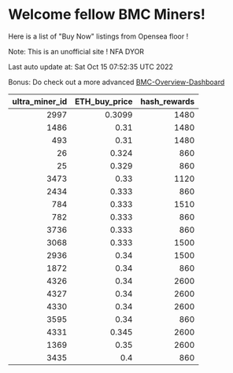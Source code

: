 # Welcome fellow BMC Miners!
Here is a list of "Buy Now" listings from Opensea floor !

Note: This is an unofficial site ! NFA DYOR

Last auto update at: Sat Oct 15 07:52:35 UTC 2022

Bonus: Do check out a more advanced [BMC-Overview-Dashboard](https://dune.com/defifunk/BMC-Overview-Dashboard)


|   ultra_miner_id |   ETH_buy_price |   hash_rewards |
|-----------------:|----------------:|---------------:|
|             2997 |          0.3099 |           1480 |
|             1486 |          0.31   |           1480 |
|              493 |          0.31   |           1480 |
|               26 |          0.324  |            860 |
|               25 |          0.329  |            860 |
|             3473 |          0.33   |           1120 |
|             2434 |          0.333  |            860 |
|              784 |          0.333  |           1510 |
|              782 |          0.333  |            860 |
|             3736 |          0.333  |            860 |
|             3068 |          0.333  |           1500 |
|             2936 |          0.34   |           1500 |
|             1872 |          0.34   |            860 |
|             4326 |          0.34   |           2600 |
|             4327 |          0.34   |           2600 |
|             4330 |          0.34   |           2600 |
|             3595 |          0.34   |            860 |
|             4331 |          0.345  |           2600 |
|             1369 |          0.35   |           2600 |
|             3435 |          0.4    |            860 |